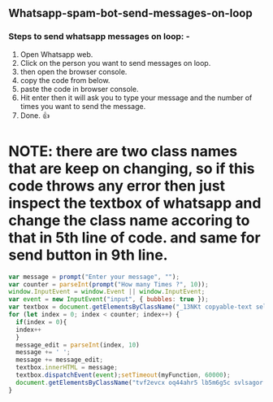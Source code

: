 ## Whatsapp-spam-bot-send-messages-on-loop

### Steps to send whatsapp messages on loop: -

1. Open Whatsapp web.
1. Click on the person you want to send messages on loop.
1. then open the browser console.
1. copy the code from below.
1. paste the code in browser console.
1. Hit enter then it will ask you to type your message and the number of times you want to send the message.
1. Done. 👍


# NOTE: there are two class names that are keep on changing, so if this code throws any error then just inspect the textbox of whatsapp and change the class name accoring to that in 5th line of code. and same for send button in 9th line.

```javascript
var message = prompt("Enter your message", "‎");
var counter = parseInt(prompt("How many Times ?", 10));
window.InputEvent = window.Event || window.InputEvent;
var event = new InputEvent("input", { bubbles: true });
var textbox = document.getElementsByClassName("_13NKt copyable-text selectable-text")[1];
for (let index = 0; index < counter; index++) {
  if(index = 0){
  index++
  }
  message_edit = parseInt(index, 10)
  message += ' ';
  message += message_edit;
  textbox.innerHTML = message;
  textbox.dispatchEvent(event);setTimeout(myFunction, 60000);
  document.getElementsByClassName("tvf2evcx oq44ahr5 lb5m6g5c svlsagor p2rjqpw5 epia9gcq")[0].click();
}
```
